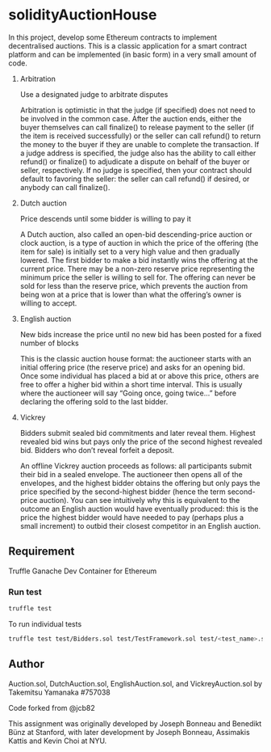 # solidityAuctionHouse
In this project, develop some Ethereum contracts to implement decentralised auctions. This is a classic application for a smart contract platform and can be implemented (in basic form) in a very small amount of code.

1. Arbitration

    Use a designated judge to arbitrate disputes
    
    Arbitration is optimistic in that the judge (if specified) does not need to be involved in the common case. After the auction ends, either the buyer themselves can call finalize() to release payment to the seller (if the item is received successfully) or the seller can call refund() to return the money to the buyer if they are unable to complete the transaction. If a judge address is specified, the judge also has the ability to call either refund() or finalize() to adjudicate a dispute on behalf of the buyer or seller, respectively. If no judge is specified, then your contract should default to favoring the seller: the seller can call refund() if desired, or anybody can call finalize().

2. Dutch auction

    Price descends until some bidder is willing to pay it

    A Dutch auction, also called an open-bid descending-price auction or clock auction, is a type of auction in which the price of the offering (the item for sale) is initially set to a very high value and then gradually lowered. The first bidder to make a bid instantly wins the offering at the current price. There may be a non-zero reserve price representing the minimum price the seller is willing to sell for. The offering can never be sold for less than the reserve price, which prevents the auction from being won at a price that is lower than what the offering’s owner is willing to accept.

3. English auction

    New bids increase the price until no new bid has been posted for a fixed number of blocks

    This is the classic auction house format: the auctioneer starts with an initial offering price (the reserve price) and asks for an opening bid. Once some individual has placed a bid at or above this price, others are free to offer a higher bid within a short time interval. This is usually where the auctioneer will say “Going once, going twice...” before declaring the offering sold to the last bidder.

4. Vickrey 

    Bidders submit sealed bid commitments and later reveal them. Highest revealed bid wins but pays only the price of the second highest revealed bid. Bidders who don’t reveal forfeit a deposit.

    An offline Vickrey auction proceeds as follows: all participants submit their bid in a sealed envelope. The auctioneer then opens all of the envelopes, and the highest bidder obtains the offering but only pays the price specified by the second-highest bidder (hence the term second-price auction). You can see intuitively why this is equivalent to the outcome an English auction would have eventually produced: this is the price the highest bidder would have needed to pay (perhaps plus a small increment) to outbid their closest competitor in an English auction.

## Requirement
Truffle
Ganache
Dev Container for Ethereum

### Run test

```bash
truffle test
```

To run individual tests
```bash
truffle test test/Bidders.sol test/TestFramework.sol test/<test_name>.sol
```

## Author
Auction.sol, DutchAuction.sol, EnglishAuction.sol, and VickreyAuction.sol by Takemitsu Yamanaka #757038

Code forked from @jcb82

This assignment was originally developed by Joseph Bonneau and Benedikt Bünz at Stanford, with later development by Joseph Bonneau, Assimakis Kattis and Kevin Choi at NYU.